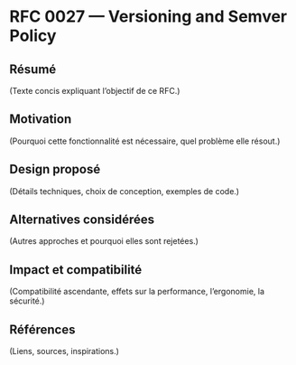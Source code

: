 # RFC 0027 — Versioning and Semver Policy

## Résumé
(Texte concis expliquant l’objectif de ce RFC.)

## Motivation
(Pourquoi cette fonctionnalité est nécessaire, quel problème elle résout.)

## Design proposé
(Détails techniques, choix de conception, exemples de code.)

## Alternatives considérées
(Autres approches et pourquoi elles sont rejetées.)

## Impact et compatibilité
(Compatibilité ascendante, effets sur la performance, l’ergonomie, la sécurité.)

## Références
(Liens, sources, inspirations.)
